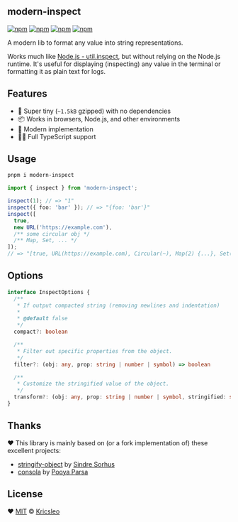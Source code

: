 ## modern-inspect

[![npm](https://img.shields.io/npm/v/modern-inspect?style=flat&colorA=18181B&colorB=F0DB4F)](https://www.npmjs.com/package/modern-inspect)
[![npm](https://img.shields.io/npm/types/modern-inspect?style=flat&colorA=18181B&colorB=F0DB4F)](https://www.npmjs.com/package/modern-inspect)
[![npm](https://img.shields.io/bundlephobia/minzip/modern-inspect?style=flat&colorA=18181B&colorB=F0DB4F)](https://bundlephobia.com/package/modern-inspect)
[![npm](https://img.shields.io/github/license/kricsleo/modern-inspect.svg?style=flat&colorA=18181B&colorB=F0DB4F)](https://github.com/kricsleo/modern-inspect/blob/master/LICENSE)

A modern lib to format any value into string representations.

Works much like [Node.js - util.inspect](https://nodejs.org/api/util.html#utilinspectobject-options), but without relying on the Node.js runtime. It's useful for displaying (inspecting) any value in the terminal or formatting it as plain text for logs.

## Features

- 🚀 Super tiny (`~1.5kB` gzipped) with no dependencies
- 📦 Works in browsers, Node.js, and other environments
- 🎩 Modern implementation
- 💪🏻 Full TypeScript support

## Usage

```bash
pnpm i modern-inspect
```

```ts
import { inspect } from 'modern-inspect';

inspect(1); // => "1"
inspect({ foo: 'bar' }); // => "{foo: 'bar'}"
inspect([
  true,
  new URL('https://example.com'),
  /** some circular obj */
  /** Map, Set, ... */
]);
// => "[true, URL(https://example.com), Circular(~), Map(2) {...}, Set(2) [...]]"
```

## Options

```ts
interface InspectOptions {
  /**
   * If output compacted string (removing newlines and indentation)
   *
   * @default false
   */
  compact?: boolean

  /**
   * Filter out specific properties from the object.
   */
  filter?: (obj: any, prop: string | number | symbol) => boolean

  /**
   * Customize the stringified value of the object.
   */
  transform?: (obj: any, prop: string | number | symbol, stringified: string) => string
}
```

## Thanks

❤️ This library is mainly based on (or a fork implementation of) these excellent projects:

- [stringify-object](https://github.com/sindresorhus/stringify-object) by [Sindre Sorhus](https://github.com/sindresorhus)
- [consola](https://github.com/unjs/consola) by [Pooya Parsa](https://github.com/pi0)

## License

❤️ [MIT](./LICENSE) © [Kricsleo](https://github.com/kricsleo)
